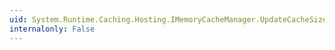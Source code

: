 ```yaml
---
uid: System.Runtime.Caching.Hosting.IMemoryCacheManager.UpdateCacheSize(System.Int64,System.Runtime.Caching.MemoryCache)
internalonly: False
---
```

